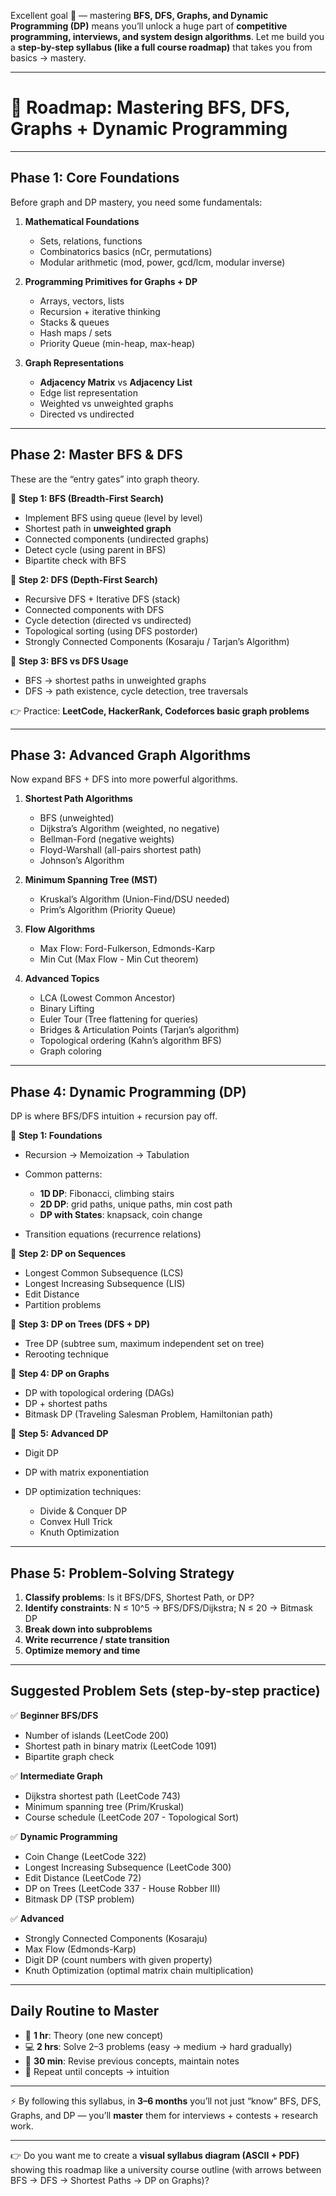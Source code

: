 Excellent goal 🚀 — mastering **BFS, DFS, Graphs, and Dynamic Programming (DP)** means you’ll unlock a huge part of **competitive programming, interviews, and system design algorithms**. Let me build you a **step-by-step syllabus (like a full course roadmap)** that takes you from basics → mastery.

---

# 📘 Roadmap: Mastering BFS, DFS, Graphs + Dynamic Programming

---

## **Phase 1: Core Foundations**

Before graph and DP mastery, you need some fundamentals:

1. **Mathematical Foundations**

   * Sets, relations, functions
   * Combinatorics basics (nCr, permutations)
   * Modular arithmetic (mod, power, gcd/lcm, modular inverse)

2. **Programming Primitives for Graphs + DP**

   * Arrays, vectors, lists
   * Recursion + iterative thinking
   * Stacks & queues
   * Hash maps / sets
   * Priority Queue (min-heap, max-heap)

3. **Graph Representations**

   * **Adjacency Matrix** vs **Adjacency List**
   * Edge list representation
   * Weighted vs unweighted graphs
   * Directed vs undirected

---

## **Phase 2: Master BFS & DFS**

These are the “entry gates” into graph theory.

🔹 **Step 1: BFS (Breadth-First Search)**

* Implement BFS using queue (level by level)
* Shortest path in **unweighted graph**
* Connected components (undirected graphs)
* Detect cycle (using parent in BFS)
* Bipartite check with BFS

🔹 **Step 2: DFS (Depth-First Search)**

* Recursive DFS + Iterative DFS (stack)
* Connected components with DFS
* Cycle detection (directed vs undirected)
* Topological sorting (using DFS postorder)
* Strongly Connected Components (Kosaraju / Tarjan’s Algorithm)

🔹 **Step 3: BFS vs DFS Usage**

* BFS → shortest paths in unweighted graphs
* DFS → path existence, cycle detection, tree traversals

👉 Practice: **LeetCode, HackerRank, Codeforces basic graph problems**

---

## **Phase 3: Advanced Graph Algorithms**

Now expand BFS + DFS into more powerful algorithms.

1. **Shortest Path Algorithms**

   * BFS (unweighted)
   * Dijkstra’s Algorithm (weighted, no negative)
   * Bellman-Ford (negative weights)
   * Floyd-Warshall (all-pairs shortest path)
   * Johnson’s Algorithm

2. **Minimum Spanning Tree (MST)**

   * Kruskal’s Algorithm (Union-Find/DSU needed)
   * Prim’s Algorithm (Priority Queue)

3. **Flow Algorithms**

   * Max Flow: Ford-Fulkerson, Edmonds-Karp
   * Min Cut (Max Flow - Min Cut theorem)

4. **Advanced Topics**

   * LCA (Lowest Common Ancestor)
   * Binary Lifting
   * Euler Tour (Tree flattening for queries)
   * Bridges & Articulation Points (Tarjan’s algorithm)
   * Topological ordering (Kahn’s algorithm BFS)
   * Graph coloring

---

## **Phase 4: Dynamic Programming (DP)**

DP is where BFS/DFS intuition + recursion pay off.

🔹 **Step 1: Foundations**

* Recursion → Memoization → Tabulation
* Common patterns:

  * **1D DP**: Fibonacci, climbing stairs
  * **2D DP**: grid paths, unique paths, min cost path
  * **DP with States**: knapsack, coin change
* Transition equations (recurrence relations)

🔹 **Step 2: DP on Sequences**

* Longest Common Subsequence (LCS)
* Longest Increasing Subsequence (LIS)
* Edit Distance
* Partition problems

🔹 **Step 3: DP on Trees (DFS + DP)**

* Tree DP (subtree sum, maximum independent set on tree)
* Rerooting technique

🔹 **Step 4: DP on Graphs**

* DP with topological ordering (DAGs)
* DP + shortest paths
* Bitmask DP (Traveling Salesman Problem, Hamiltonian path)

🔹 **Step 5: Advanced DP**

* Digit DP
* DP with matrix exponentiation
* DP optimization techniques:

  * Divide & Conquer DP
  * Convex Hull Trick
  * Knuth Optimization

---

## **Phase 5: Problem-Solving Strategy**

1. **Classify problems**: Is it BFS/DFS, Shortest Path, or DP?
2. **Identify constraints**: N ≤ 10^5 → BFS/DFS/Dijkstra; N ≤ 20 → Bitmask DP
3. **Break down into subproblems**
4. **Write recurrence / state transition**
5. **Optimize memory and time**

---

## **Suggested Problem Sets (step-by-step practice)**

✅ **Beginner BFS/DFS**

* Number of islands (LeetCode 200)
* Shortest path in binary matrix (LeetCode 1091)
* Bipartite graph check

✅ **Intermediate Graph**

* Dijkstra shortest path (LeetCode 743)
* Minimum spanning tree (Prim/Kruskal)
* Course schedule (LeetCode 207 - Topological Sort)

✅ **Dynamic Programming**

* Coin Change (LeetCode 322)
* Longest Increasing Subsequence (LeetCode 300)
* Edit Distance (LeetCode 72)
* DP on Trees (LeetCode 337 - House Robber III)
* Bitmask DP (TSP problem)

✅ **Advanced**

* Strongly Connected Components (Kosaraju)
* Max Flow (Edmonds-Karp)
* Digit DP (count numbers with given property)
* Knuth Optimization (optimal matrix chain multiplication)

---

## **Daily Routine to Master**

* 📖 **1 hr**: Theory (one new concept)
* 💻 **2 hrs**: Solve 2–3 problems (easy → medium → hard gradually)
* 📝 **30 min**: Revise previous concepts, maintain notes
* 🔁 Repeat until concepts → intuition

---

⚡ By following this syllabus, in **3–6 months** you’ll not just “know” BFS, DFS, Graphs, and DP — you’ll **master** them for interviews + contests + research work.

---

👉 Do you want me to create a **visual syllabus diagram (ASCII + PDF)** showing this roadmap like a university course outline (with arrows between BFS → DFS → Shortest Paths → DP on Graphs)?
